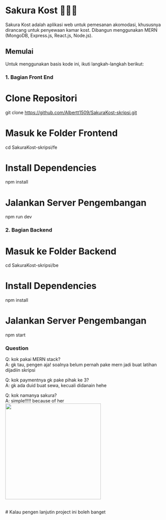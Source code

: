 # Sakura Kost 🌸🌸🌸

Sakura Kost adalah aplikasi web untuk pemesanan akomodasi, khususnya dirancang untuk penyewaan kamar kost. Dibangun menggunakan MERN (MongoDB, Express.js, React.js, Node.js).

## Memulai

Untuk menggunakan basis kode ini, ikuti langkah-langkah berikut:


### 1. Bagian Front End

# Clone Repositori
git clone https://github.com/Albertt1509/SakuraKost-skripsi.git

# Masuk ke Folder Frontend
cd SakuraKost-skripsi/fe

# Install Dependencies
npm install

# Jalankan Server Pengembangan
npm run dev


### 2. Bagian Backend

# Masuk ke Folder Backend
cd SakuraKost-skripsi/be

# Install Dependencies
npm install

# Jalankan Server Pengembangan
npm start


### Question
Q: kok pakai MERN stack?
<br/>
A: gk tau, pengen aja! soalnya belum pernah pake mern jadi buat latihan dijadiin skripsi 

Q: kok paymentnya gk pake pihak ke 3?
<br/>
A: gk ada duid buat sewa, kecuali didanain hehe

Q: kok namanya sakura?
<br/>
A: simple!!!!! because of her
<br/>
<img width="300" align="center"  src="https://ogiuemaniax.files.wordpress.com/2017/06/katoumegumi.jpg">

<br/>
# Kalau pengen lanjutin project ini boleh banget



